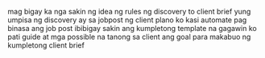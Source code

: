 mag bigay ka nga sakin ng idea ng rules ng discovery to client brief yung umpisa ng discovery ay sa jobpost ng client plano ko kasi automate pag binasa ang job post ibibigay sakin ang kumpletong template na gagawin ko pati guide at mga possible na tanong sa client ang goal para makabuo ng kumpletong client brief



